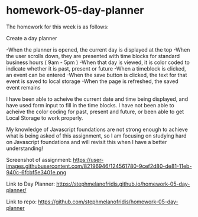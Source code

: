 # homework-05-day-planner

The homework for this week is as follows:

Create a day planner

-When the planner is opened, the current day is displayed at the top
-When the user scrolls down, they are presented with time blocks for standard business hours ( 9am - 5pm )
-When that day is viewed, it is color coded to indicate whether it is past, present or future
-When a timeblock is clicked, an event can be entered
-When the save button is clicked, the text for that event is saved to local storage
-When the page is refreshed, the saved event remains

I have been able to acheive the current date and time being displayed, and have used form input to fill in the time blocks. I have not been able to acheive the color coding for past, present and future, or been able to get Local Storage to work properly.

My knowledge of Javascript foundations are not strong enough to achieve what is being asked of this assignment, so I am focusing on studying hard on Javascript foundations and will revisit this when I have a better understanding!

Screenshot of assignment:
https://user-images.githubusercontent.com/82196946/124561780-9cef2d80-de81-11eb-940c-6fcbf5e3401e.png

Link to Day Planner:
https://stephmelanofridis.github.io/homework-05-day-planner/

Link to repo:
https://github.com/stephmelanofridis/homework-05-day-planner


